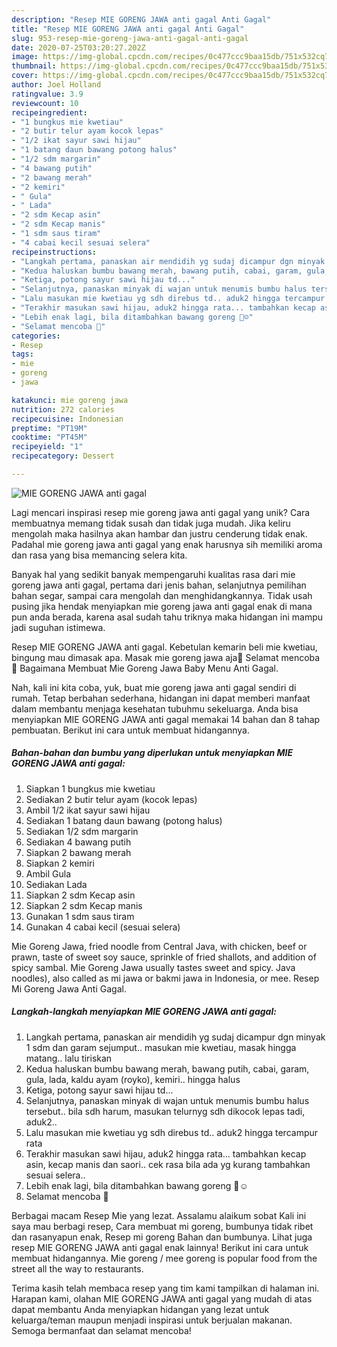 ```yaml
---
description: "Resep MIE GORENG JAWA anti gagal Anti Gagal"
title: "Resep MIE GORENG JAWA anti gagal Anti Gagal"
slug: 953-resep-mie-goreng-jawa-anti-gagal-anti-gagal
date: 2020-07-25T03:20:27.202Z
image: https://img-global.cpcdn.com/recipes/0c477ccc9baa15db/751x532cq70/mie-goreng-jawa-anti-gagal-foto-resep-utama.jpg
thumbnail: https://img-global.cpcdn.com/recipes/0c477ccc9baa15db/751x532cq70/mie-goreng-jawa-anti-gagal-foto-resep-utama.jpg
cover: https://img-global.cpcdn.com/recipes/0c477ccc9baa15db/751x532cq70/mie-goreng-jawa-anti-gagal-foto-resep-utama.jpg
author: Joel Holland
ratingvalue: 3.9
reviewcount: 10
recipeingredient:
- "1 bungkus mie kwetiau"
- "2 butir telur ayam kocok lepas"
- "1/2 ikat sayur sawi hijau"
- "1 batang daun bawang potong halus"
- "1/2 sdm margarin"
- "4 bawang putih"
- "2 bawang merah"
- "2 kemiri"
- " Gula"
- " Lada"
- "2 sdm Kecap asin"
- "2 sdm Kecap manis"
- "1 sdm saus tiram"
- "4 cabai kecil sesuai selera"
recipeinstructions:
- "Langkah pertama, panaskan air mendidih yg sudaj dicampur dgn minyak 1 sdm dan garam sejumput.. masukan mie kwetiau, masak hingga matang.. lalu tiriskan"
- "Kedua haluskan bumbu bawang merah, bawang putih, cabai, garam, gula, lada, kaldu ayam (royko), kemiri.. hingga halus"
- "Ketiga, potong sayur sawi hijau td..."
- "Selanjutnya, panaskan minyak di wajan untuk menumis bumbu halus tersebut.. bila sdh harum, masukan telurnyg sdh dikocok lepas tadi, aduk2.."
- "Lalu masukan mie kwetiau yg sdh direbus td.. aduk2 hingga tercampur rata"
- "Terakhir masukan sawi hijau, aduk2 hingga rata... tambahkan kecap asin, kecap manis dan saori.. cek rasa bila ada yg kurang tambahkan sesuai selera.."
- "Lebih enak lagi, bila ditambahkan bawang goreng 🙂☺"
- "Selamat mencoba 🥰"
categories:
- Resep
tags:
- mie
- goreng
- jawa

katakunci: mie goreng jawa 
nutrition: 272 calories
recipecuisine: Indonesian
preptime: "PT19M"
cooktime: "PT45M"
recipeyield: "1"
recipecategory: Dessert

---
```



![MIE GORENG JAWA anti gagal](https://img-global.cpcdn.com/recipes/0c477ccc9baa15db/751x532cq70/mie-goreng-jawa-anti-gagal-foto-resep-utama.jpg)

Lagi mencari inspirasi resep mie goreng jawa anti gagal yang unik? Cara membuatnya memang tidak susah dan tidak juga mudah. Jika keliru mengolah maka hasilnya akan hambar dan justru cenderung tidak enak. Padahal mie goreng jawa anti gagal yang enak harusnya sih memiliki aroma dan rasa yang bisa memancing selera kita.

Banyak hal yang sedikit banyak mempengaruhi kualitas rasa dari mie goreng jawa anti gagal, pertama dari jenis bahan, selanjutnya pemilihan bahan segar, sampai cara mengolah dan menghidangkannya. Tidak usah pusing jika hendak menyiapkan mie goreng jawa anti gagal enak di mana pun anda berada, karena asal sudah tahu triknya maka hidangan ini mampu jadi suguhan istimewa.

Resep MIE GORENG JAWA anti gagal. Kebetulan kemarin beli mie kwetiau, bingung mau dimasak apa. Masak mie goreng jawa aja🥰 Selamat mencoba 🙂 Bagaimana Membuat Mie Goreng Jawa Baby Menu Anti Gagal.


Nah, kali ini kita coba, yuk, buat mie goreng jawa anti gagal sendiri di rumah. Tetap berbahan sederhana, hidangan ini dapat memberi manfaat dalam membantu menjaga kesehatan tubuhmu sekeluarga. Anda bisa menyiapkan MIE GORENG JAWA anti gagal memakai 14 bahan dan 8 tahap pembuatan. Berikut ini cara untuk membuat hidangannya.

<!--inarticleads1-->

##### Bahan-bahan dan bumbu yang diperlukan untuk menyiapkan MIE GORENG JAWA anti gagal:

1. Siapkan 1 bungkus mie kwetiau
1. Sediakan 2 butir telur ayam (kocok lepas)
1. Ambil 1/2 ikat sayur sawi hijau
1. Sediakan 1 batang daun bawang (potong halus)
1. Sediakan 1/2 sdm margarin
1. Sediakan 4 bawang putih
1. Siapkan 2 bawang merah
1. Siapkan 2 kemiri
1. Ambil  Gula
1. Sediakan  Lada
1. Siapkan 2 sdm Kecap asin
1. Siapkan 2 sdm Kecap manis
1. Gunakan 1 sdm saus tiram
1. Gunakan 4 cabai kecil (sesuai selera)


Mie Goreng Jawa, fried noodle from Central Java, with chicken, beef or prawn, taste of sweet soy sauce, sprinkle of fried shallots, and addition of spicy sambal. Mie Goreng Jawa usually tastes sweet and spicy. Java noodles), also called as mi jawa or bakmi jawa in Indonesia, or mee. Resep Mi Goreng Jawa Anti Gagal. 

<!--inarticleads2-->

##### Langkah-langkah menyiapkan MIE GORENG JAWA anti gagal:

1. Langkah pertama, panaskan air mendidih yg sudaj dicampur dgn minyak 1 sdm dan garam sejumput.. masukan mie kwetiau, masak hingga matang.. lalu tiriskan
1. Kedua haluskan bumbu bawang merah, bawang putih, cabai, garam, gula, lada, kaldu ayam (royko), kemiri.. hingga halus
1. Ketiga, potong sayur sawi hijau td...
1. Selanjutnya, panaskan minyak di wajan untuk menumis bumbu halus tersebut.. bila sdh harum, masukan telurnyg sdh dikocok lepas tadi, aduk2..
1. Lalu masukan mie kwetiau yg sdh direbus td.. aduk2 hingga tercampur rata
1. Terakhir masukan sawi hijau, aduk2 hingga rata... tambahkan kecap asin, kecap manis dan saori.. cek rasa bila ada yg kurang tambahkan sesuai selera..
1. Lebih enak lagi, bila ditambahkan bawang goreng 🙂☺
1. Selamat mencoba 🥰


Berbagai macam Resep Mie yang lezat. Assalamu alaikum sobat Kali ini saya mau berbagi resep, Cara membuat mi goreng, bumbunya tidak ribet dan rasanyapun enak, Resep mi goreng Bahan dan bumbunya. Lihat juga resep MIE GORENG JAWA anti gagal enak lainnya! Berikut ini cara untuk membuat hidangannya. Mie goreng / mee goreng is popular food from the street all the way to restaurants. 

Terima kasih telah membaca resep yang tim kami tampilkan di halaman ini. Harapan kami, olahan MIE GORENG JAWA anti gagal yang mudah di atas dapat membantu Anda menyiapkan hidangan yang lezat untuk keluarga/teman maupun menjadi inspirasi untuk berjualan makanan. Semoga bermanfaat dan selamat mencoba!
